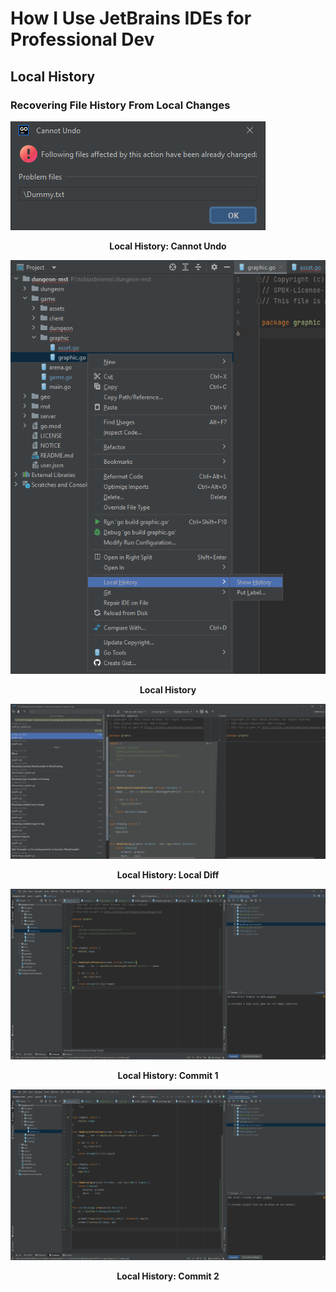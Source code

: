 <!-- Copyright (c) 2023 Tobias Briones. All rights reserved. -->
<!-- SPDX-License-Identifier: CC-BY-4.0 -->
<!-- This file is part of https://github.com/tobiasbriones/blog -->

# How I Use JetBrains IDEs for Professional Dev

## Local History

### Recovering File History From Local Changes

![Local History: Cannot Undo](images/local-history-.-cannot-undo.png)

<figcaption>
<p align="center"><strong>Local History: Cannot Undo</strong></p>
</figcaption>

![Local History](images/local-history.png)

<figcaption>
<p align="center"><strong>Local History</strong></p>
</figcaption>

![Local History: Local Diff](images/local-history-.-local-diff.png)

<figcaption>
<p align="center"><strong>Local History: Local Diff</strong></p>
</figcaption>

![Local History: Commit 1](images/local-history-.-commit-1.png)

<figcaption>
<p align="center"><strong>Local History: Commit 1</strong></p>
</figcaption>

![Local History: Commit 2](images/local-history-.-commit-2.png)

<figcaption>
<p align="center"><strong>Local History: Commit 2</strong></p>
</figcaption>
